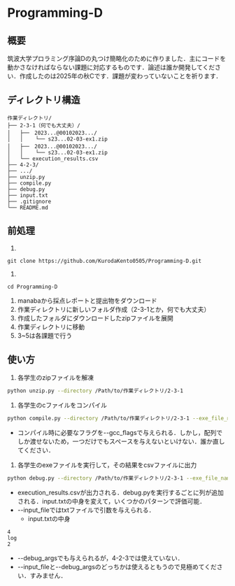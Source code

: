 # Programming-D

## 概要
筑波大学プロラミング序論Dの丸つけ簡略化のために作りました．主にコードを動かさなければならない課題に対応するものです．論述は誰か開発してください．作成したのは2025年の秋Cです．課題が変わっていないことを祈ります．

## ディレクトリ構造
```
作業ディレクトリ/
├── 2-3-1（何でも大丈夫）/
│   ├──　2023...@00102023.../
│   │    └── s23...02-03-ex1.zip
│   ├──　2023...@00102023.../
│   │    └── s23...02-03-ex1.zip
│   └── execution_results.csv
├── 4-2-3/
├── .../
├── unzip.py
├── compile.py
├── debug.py
├── input.txt 
├── .gitignore
└── README.md
```

## 前処理
1. 
```
git clone https://github.com/KurodaKento0505/Programming-D.git
```
1. 
```
cd Programming-D
```
1. manabaから採点レポートと提出物をダウンロード
1. 作業ディレクトリに新しいフォルダ作成（2-3-1とか，何でも大丈夫）
1. 作成したフォルダにダウンロードしたzipファイルを展開
1. 作業ディレクトリに移動
1. 3~5は各課題で行う

## 使い方
1. 各学生のzipファイルを解凍
```bash
python unzip.py --directory /Path/to/作業ディレクトリ/2-3-1
```
1. 各学生のcファイルをコンパイル
```bash
python compile.py --directory /Path/to/作業ディレクトリ/2-3-1 --exe_file_name 2-3-ex1.exe --gcc_flags "-lm "
```
* コンパイル時に必要なフラグを--gcc_flagsで与えられる．しかし，配列でしか渡せないため，一つだけでもスペースを与えないといけない．誰か直してください．
1. 各学生のexeファイルを実行して，その結果をcsvファイルに出力
```bash
python debug.py --directory /Path/to/作業ディレクトリ/2-3-1 --exe_file_name 2-3-ex1.exe --input_file /Path/to/作業ディレクトリ/input.txt
```
* execution_results.csvが出力される．debug.pyを実行するごとに列が追加される．input.txtの中身を変えて，いくつかのパターンで評価可能．
* --input_fileではtxtファイルで引数を与えられる．
  * input.txtの中身
```
4
log
2
```
* --debug_argsでも与えられるが，4-2-3では使えていない．
* --input_fileと--debug_argsのどっちかは使えるともうので見極めてください．すみません．